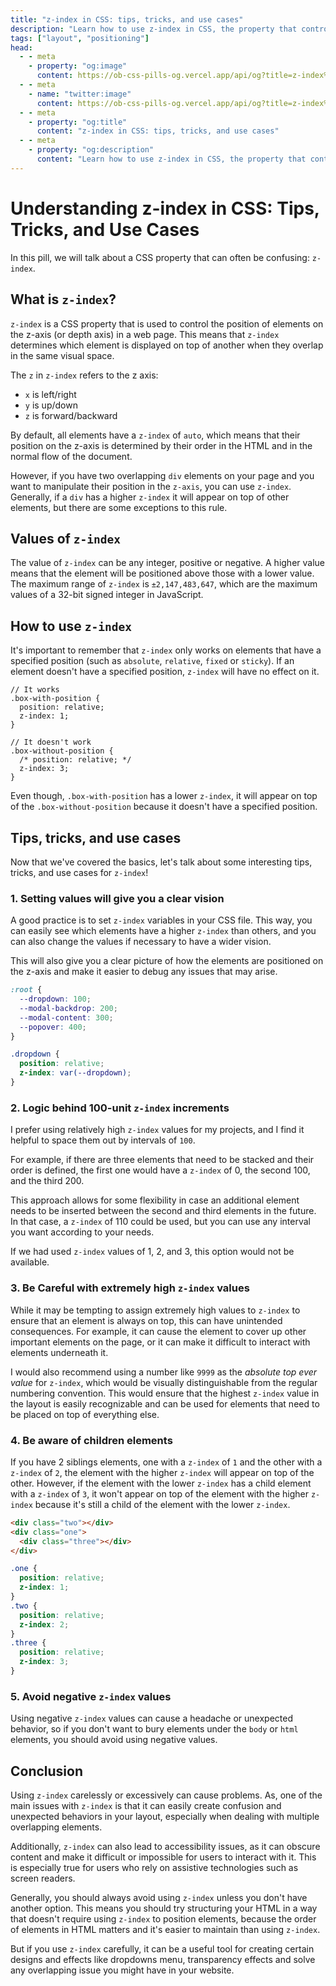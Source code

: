 ```yaml
---
title: "z-index in CSS: tips, tricks, and use cases"
description: "Learn how to use z-index in CSS, the property that controls the position of elements on the z-axis."
tags: ["layout", "positioning"]
head:
  - - meta
    - property: "og:image"
      content: https://ob-css-pills-og.vercel.app/api/og?title=z-index%20in%20CSS:%20tips,%20tricks,%20and%20use%20cases
  - - meta
    - name: "twitter:image"
      content: https://ob-css-pills-og.vercel.app/api/og?title=z-index%20in%20CSS:%20tips,%20tricks,%20and%20use%20cases
  - - meta
    - property: "og:title"
      content: "z-index in CSS: tips, tricks, and use cases"
  - - meta
    - property: "og:description"
      content: "Learn how to use z-index in CSS, the property that controls the position of elements on the z-axis."
---
```


<script setup>
  import PostAuthors from '../.vitepress/components/PostAuthors.vue'
  import ZIndex from '../.vitepress/components/z-index-in-css-tips-tricks-and-use-cases/index.vue'
</script>

# Understanding z-index in CSS: Tips, Tricks, and Use Cases

In this pill, we will talk about a CSS property that can often be confusing: `z-index`.

## What is `z-index`?

`z-index` is a CSS property that is used to control the position of elements on the z-axis (or depth axis) in a web page. This means that `z-index` determines which element is displayed on top of another when they overlap in the same visual space.

The `z` in `z-index` refers to the z axis:

- `x` is left/right
- `y` is up/down
- `z` is forward/backward

By default, all elements have a `z-index` of `auto`, which means that their position on the z-axis is determined by their order in the HTML and in the normal flow of the document.

However, if you have two overlapping `div` elements on your page and you want to manipulate their position in the `z-axis`, you can use `z-index`. Generally, if a `div` has a higher `z-index` it will appear on top of other elements, but there are some exceptions to this rule.

<ZIndex />

## Values of `z-index`

The value of `z-index` can be any integer, positive or negative. A higher value means that the element will be positioned above those with a lower value.
The maximum range of `z-index` is `±2,147,483,647`, which are the maximum values of a 32-bit signed integer in JavaScript.

## How to use `z-index`

It's important to remember that `z-index` only works on elements that have a specified position (such as `absolute`, `relative`, `fixed` or `sticky`). If an element doesn't have a specified position, `z-index` will have no effect on it.

```css{3,9}
// It works
.box-with-position {
  position: relative;
  z-index: 1;
}

// It doesn't work
.box-without-position {
  /* position: relative; */
  z-index: 3;
}
```

Even though, `.box-with-position` has a lower `z-index`, it will appear on top of the `.box-without-position` because it doesn't have a specified position.

## Tips, tricks, and use cases

Now that we've covered the basics, let's talk about some interesting tips, tricks, and use cases for `z-index`!

### 1. Setting values will give you a clear vision

A good practice is to set `z-index` variables in your CSS file. This way, you can easily see which elements have a higher `z-index` than others, and you can also change the values if necessary to have a wider vision.

This will also give you a clear picture of how the elements are positioned on the z-axis and make it easier to debug any issues that may arise.

```css
:root {
  --dropdown: 100;
  --modal-backdrop: 200;
  --modal-content: 300;
  --popover: 400;
}

.dropdown {
  position: relative;
  z-index: var(--dropdown);
}
```

### 2. Logic behind 100-unit `z-index` increments

I prefer using relatively high `z-index` values for my projects, and I find it helpful to space them out by intervals of `100`.

For example, if there are three elements that need to be stacked and their order is defined, the first one would have a `z-index` of 0, the second 100, and the third 200.

This approach allows for some flexibility in case an additional element needs to be inserted between the second and third elements in the future. In that case, a `z-index` of 110 could be used, but you can use any interval you want according to your needs.

If we had used `z-index` values of 1, 2, and 3, this option would not be available.

### 3. Be Careful with extremely high `z-index` values

While it may be tempting to assign extremely high values to `z-index` to ensure that an element is always on top, this can have unintended consequences. For example, it can cause the element to cover up other important elements on the page, or it can make it difficult to interact with elements underneath it.

I would also recommend using a number like `9999` as the _absolute top ever value_ for `z-index`, which would be visually distinguishable from the regular numbering convention. This would ensure that the highest `z-index` value in the layout is easily recognizable and can be used for elements that need to be placed on top of everything else.

### 4. Be aware of children elements

If you have 2 siblings elements, one with a `z-index` of `1` and the other with a `z-index` of `2`, the element with the higher `z-index` will appear on top of the other.
However, if the element with the lower `z-index` has a child element with a `z-index` of `3`, it won't appear on top of the element with the higher `z-index` because it's still a child of the element with the lower `z-index`.

```html
<div class="two"></div>
<div class="one">
  <div class="three"></div>
</div>
```

```css
.one {
  position: relative;
  z-index: 1;
}
.two {
  position: relative;
  z-index: 2;
}
.three {
  position: relative;
  z-index: 3;
}
```

### 5. Avoid negative `z-index` values

Using negative `z-index` values can cause a headache or unexpected behavior, so if you don't want to bury elements under the `body` or `html` elements, you should avoid using negative values.

## Conclusion

Using `z-index` carelessly or excessively can cause problems. As, one of the main issues with `z-index` is that it can easily create confusion and unexpected behaviors in your layout, especially when dealing with multiple overlapping elements.

Additionally, `z-index` can also lead to accessibility issues, as it can obscure content and make it difficult or impossible for users to interact with it. This is especially true for users who rely on assistive technologies such as screen readers.

Generally, you should always avoid using `z-index` unless you don't have another option. This means you should try structuring your HTML in a way that doesn't require using `z-index` to position elements, because the order of elements in HTML matters and it's easier to maintain than using `z-index`.

But if you use `z-index` carefully, it can be a useful tool for creating certain designs and effects like dropdowns menu, transparency effects and solve any overlapping issue you might have in your website.

<PostAuthors :authors="['baumannzone', 'eduvilla97', 'arshiasaleem98', 'arturogbruno']" />
